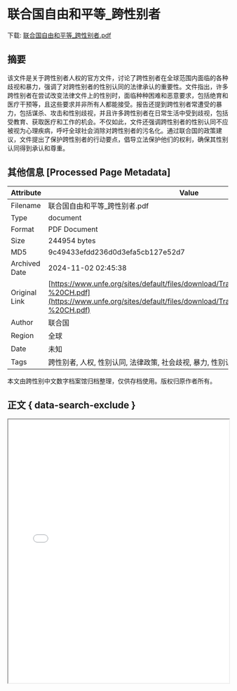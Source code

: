# 联合国自由和平等_跨性别者

<!-- tcd_download_link -->
下载: <a href="../联合国自由和平等_跨性别者.pdf" download>联合国自由和平等_跨性别者.pdf</a>
<!-- tcd_download_link_end -->

## 摘要

<!-- tcd_abstract -->
该文件是关于跨性别者人权的官方文件，讨论了跨性别者在全球范围内面临的各种歧视和暴力，强调了对跨性别者的性别认同的法律承认的重要性。文件指出，许多跨性别者在尝试改变法律文件上的性别时，面临种种困难和恶意要求，包括绝育和医疗干预等，且这些要求并非所有人都能接受。报告还提到跨性别者常遭受的暴力，包括谋杀、攻击和性别歧视，并且许多跨性别者在日常生活中受到歧视，包括受教育、获取医疗和工作的机会。不仅如此，文件还强调跨性别者的性别认同不应被视为心理疾病，呼吁全球社会消除对跨性别者的污名化。通过联合国的政策建议，文件提出了保护跨性别者的行动要点，倡导立法保护他们的权利，确保其性别认同得到承认和尊重。

<!-- tcd_abstract_end -->

## 其他信息 [Processed Page Metadata]

| Attribute       | Value                                  |
|-----------------|----------------------------------------|
| Filename        | 联合国自由和平等_跨性别者.pdf                             |
| Type            | document                                 |
| Format          | PDF Document                               |
| Size            | 244954 bytes                           |
| MD5             | 9c49433efdd236d0d3efa5cb127e52d7                                  |
| Archived Date   | 2024-11-02 02:45:38                             |
| Original Link   | [https://www.unfe.org/sites/default/files/download/Transgender%20Factsheet%20-%20CH.pdf](https://www.unfe.org/sites/default/files/download/Transgender%20Factsheet%20-%20CH.pdf)                         |
| Author          | 联合国                               |
| Region          | 全球                               |
| Date            | 未知                                 |
| Tags            | 跨性别者, 人权, 性别认同, 法律政策, 社会歧视, 暴力, 性别认同保护, 联合国报告                                 |

本文由跨性别中文数字档案馆归档整理，仅供存档使用。版权归原作者所有。


## 正文 { data-search-exclude }

<!-- tcd_main_text -->
<iframe src="../联合国自由和平等_跨性别者.pdf" width="100%" height="600px">
    <p>无法显示PDF，请下载查看。</p>
</iframe>
<!-- tcd_main_text_end -->

